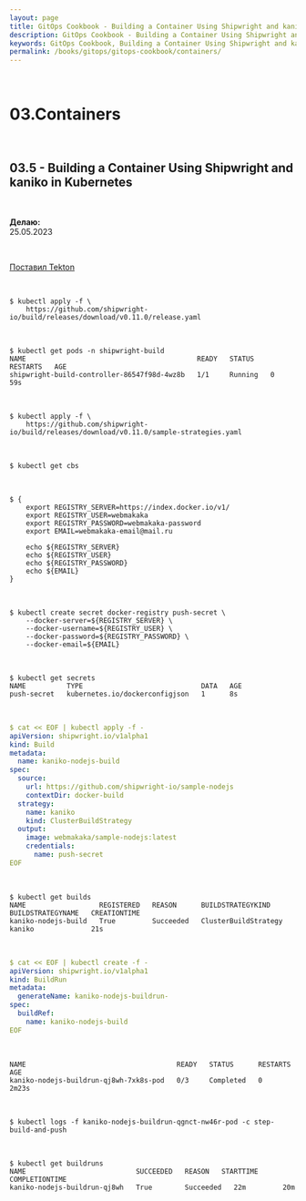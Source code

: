 ```yaml
---
layout: page
title: GitOps Cookbook - Building a Container Using Shipwright and kaniko in Kubernetes
description: GitOps Cookbook - Building a Container Using Shipwright and kaniko in Kubernetes
keywords: GitOps Cookbook, Building a Container Using Shipwright and kaniko in Kubernetes
permalink: /books/gitops/gitops-cookbook/containers/
---
```


<br/>

# 03.Containers

<br/>

## 03.5 - Building a Container Using Shipwright and kaniko in Kubernetes

<br/>

**Делаю:**  
25.05.2023

<br/>

[Поставил Tekton](/tools/containers/kubernetes/tools/ci-cd/tekton/)

<br/>

```
$ kubectl apply -f \
    https://github.com/shipwright-io/build/releases/download/v0.11.0/release.yaml
```

<br/>

```
$ kubectl get pods -n shipwright-build
NAME                                          READY   STATUS    RESTARTS   AGE
shipwright-build-controller-86547f98d-4wz8b   1/1     Running   0          59s
```

<br/>

```
$ kubectl apply -f \
    https://github.com/shipwright-io/build/releases/download/v0.11.0/sample-strategies.yaml
```

<br/>

```
$ kubectl get cbs
```

<br/>

```
$ {
    export REGISTRY_SERVER=https://index.docker.io/v1/
    export REGISTRY_USER=webmakaka
    export REGISTRY_PASSWORD=webmakaka-password
    export EMAIL=webmakaka-email@mail.ru

    echo ${REGISTRY_SERVER}
    echo ${REGISTRY_USER}
    echo ${REGISTRY_PASSWORD}
    echo ${EMAIL}
}
```

<br/>

```
$ kubectl create secret docker-registry push-secret \
    --docker-server=${REGISTRY_SERVER} \
    --docker-username=${REGISTRY_USER} \
    --docker-password=${REGISTRY_PASSWORD} \
    --docker-email=${EMAIL}
```

<br/>

```
$ kubectl get secrets
NAME          TYPE                             DATA   AGE
push-secret   kubernetes.io/dockerconfigjson   1      8s

```

<br/>

```yaml
$ cat << EOF | kubectl apply -f -
apiVersion: shipwright.io/v1alpha1
kind: Build
metadata:
  name: kaniko-nodejs-build
spec:
  source:
    url: https://github.com/shipwright-io/sample-nodejs
    contextDir: docker-build
  strategy:
    name: kaniko
    kind: ClusterBuildStrategy
  output:
    image: webmakaka/sample-nodejs:latest
    credentials:
      name: push-secret
EOF
```

<br/>

```
$ kubectl get builds
NAME                  REGISTERED   REASON      BUILDSTRATEGYKIND      BUILDSTRATEGYNAME   CREATIONTIME
kaniko-nodejs-build   True         Succeeded   ClusterBuildStrategy   kaniko              21s
```

<br/>

```yaml
$ cat << EOF | kubectl create -f -
apiVersion: shipwright.io/v1alpha1
kind: BuildRun
metadata:
  generateName: kaniko-nodejs-buildrun-
spec:
  buildRef:
    name: kaniko-nodejs-build
EOF
```

<br/>

```
NAME                                     READY   STATUS      RESTARTS   AGE
kaniko-nodejs-buildrun-qj8wh-7xk8s-pod   0/3     Completed   0          2m23s
```

<br/>

```
$ kubectl logs -f kaniko-nodejs-buildrun-qgnct-nw46r-pod -c step-build-and-push
```

<br/>

```
$ kubectl get buildruns
NAME                           SUCCEEDED   REASON   STARTTIME   COMPLETIONTIME
kaniko-nodejs-buildrun-qj8wh   True        Succeeded   22m         20m
```
